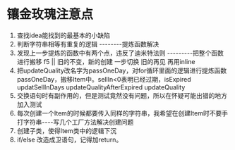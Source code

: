 # 镶金玫瑰注意点

1. 查找idea能找到的最基本的小缺陷
2. 判断字符串相等有重复的逻辑 --------提炼函数解决
3. 发现上一步提炼的函数中有两个点，违反了迪米特法则 ---------把整个函数进行搬移 f5 || 旧的不变，新的创建 一步切换 旧的再见  再用inline
4. 把updateQuality改名字为passOneDay，对for循环里面的逻辑进行提炼函数passOneDay，搬移Item中。sellIn<0表明已经过期，isExpired updatSellInDays updateQualityAfterExpired  updateQuality
5. 交换语句时有副作用的，但是测试竟然没有问题，所以在怀疑可能出错的地方加入测试
6. 每次创建一个Item的时候都要传入同样的字符串，我希望在创建Item时不要手打字符串----写几个工厂方法解决创建问题
7. 创建子类，使得Item类中的逻辑下沉
8. if/else 改造成卫语句，记得加return。 
